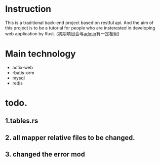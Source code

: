 <!--
 * @Author: Lmmqxyx
 * @Date: 2022-03-07 17:48:39
 * @LastEditors: Please set LastEditors
 * @LastEditTime: 2022-03-07 17:59:28
 * @FilePath: \backend\Readme.md
 * @Description: 
-->
# Instruction
This is a traditional back-end project based on restful api.
And the aim of this project is to be a tutorial for people who are insterested in developing web application by Rust.
(初期项目会与[admin](https://github.com/rbatis/abs_admin)有一定相似)

# Main technology
 - actix-web
 - rbatis-orm
 - mysql
 - redis

# todo.
## 1.tables.rs

## 2. all mapper relative files to be changed.

## 3. changed the error mod